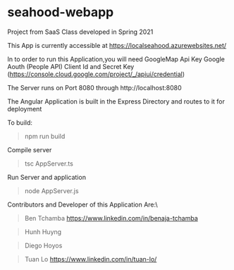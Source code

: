 # seahood-webapp
Project from SaaS Class developed in Spring 2021

This App is currently accessible at https://localseahood.azurewebsites.net/

In to order to run this Application,you will need 
GoogleMap Api Key 
Google Aouth (People API) Client Id and Secret Key (https://console.cloud.google.com/project/_/apiui/credential)

The Server runs on Port 8080 through http://localhost:8080 

The Angular Application is built in the Express Directory and routes to it for deployment 

To build:
> npm run build 

Compile server 
> tsc AppServer.ts 

Run Server and application

> node AppServer.js 

Contributors and Developer of this Application Are:\
> Ben Tchamba https://www.linkedin.com/in/benaja-tchamba

> Hunh Huyng 

> Diego Hoyos 

> Tuan Lo https://www.linkedin.com/in/tuan-lo/
